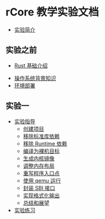 # rCore 教学实验文档

* [实验简介](README.md)

## 实验之前
<!-- TODO -->
* [Rust 基础介绍](docs/pre-lab/rust.md) 
<!-- TODO -->
* [操作系统背景知识](docs/pre-lab/os.md)
* [环境部署](docs/pre-lab/env.md)

## 实验一
* [实验指导](docs/lab-1/guide/intro.md)
  * [创建项目](docs/lab-1/guide/part-1.md)
  * [移除标准库依赖](docs/lab-1/guide/part-2.md)
  * [移除 Runtime 依赖](docs/lab-1/guide/part-3.md)
  * [编译为裸机目标](docs/lab-1/guide/part-4.md)
  * [生成内核镜像](docs/lab-1/guide/part-5.md)
  * [调整内存布局](docs/lab-1/guide/part-6.md)
  * [重写程序入口点](docs/lab-1/guide/part-7.md)
  * [使用 qemu 运行](docs/lab-1/guide/part-8.md)
  * [封装 SBI 接口](docs/lab-1/guide/part-9.md)
  * [实现格式化输出](docs/lab-1/guide/part-10.md)
  * [总结和展望](docs/lab-1/guide/summary.md)
* [实验练习](docs/lab-1/exercise/intro.md)